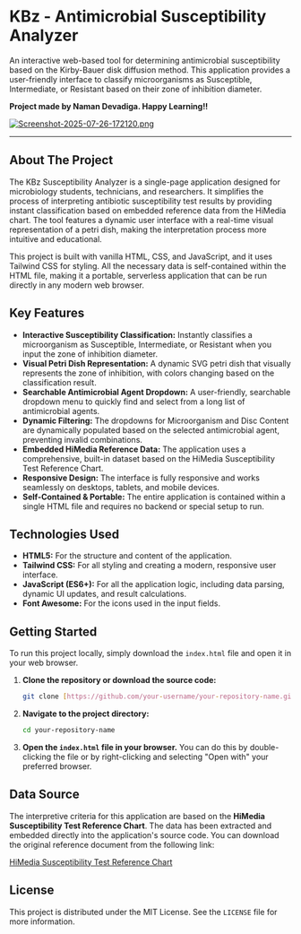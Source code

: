 # KBz - Antimicrobial Susceptibility Analyzer

An interactive web-based tool for determining antimicrobial susceptibility based on the Kirby-Bauer disk diffusion method. This application provides a user-friendly interface to classify microorganisms as Susceptible, Intermediate, or Resistant based on their zone of inhibition diameter.

**Project made by Naman Devadiga. Happy Learning!!**

[![Screenshot-2025-07-26-172120.png](https://i.postimg.cc/KvLbW0hT/Screenshot-2025-07-26-172120.png)](https://postimg.cc/Wh2xF63p)

---

## About The Project

The KBz Susceptibility Analyzer is a single-page application designed for microbiology students, technicians, and researchers. It simplifies the process of interpreting antibiotic susceptibility test results by providing instant classification based on embedded reference data from the HiMedia chart. The tool features a dynamic user interface with a real-time visual representation of a petri dish, making the interpretation process more intuitive and educational.

This project is built with vanilla HTML, CSS, and JavaScript, and it uses Tailwind CSS for styling. All the necessary data is self-contained within the HTML file, making it a portable, serverless application that can be run directly in any modern web browser.

## Key Features

* **Interactive Susceptibility Classification:** Instantly classifies a microorganism as Susceptible, Intermediate, or Resistant when you input the zone of inhibition diameter.
* **Visual Petri Dish Representation:** A dynamic SVG petri dish that visually represents the zone of inhibition, with colors changing based on the classification result.
* **Searchable Antimicrobial Agent Dropdown:** A user-friendly, searchable dropdown menu to quickly find and select from a long list of antimicrobial agents.
* **Dynamic Filtering:** The dropdowns for Microorganism and Disc Content are dynamically populated based on the selected antimicrobial agent, preventing invalid combinations.
* **Embedded HiMedia Reference Data:** The application uses a comprehensive, built-in dataset based on the HiMedia Susceptibility Test Reference Chart.
* **Responsive Design:** The interface is fully responsive and works seamlessly on desktops, tablets, and mobile devices.
* **Self-Contained & Portable:** The entire application is contained within a single HTML file and requires no backend or special setup to run.

## Technologies Used

* **HTML5:** For the structure and content of the application.
* **Tailwind CSS:** For all styling and creating a modern, responsive user interface.
* **JavaScript (ES6+):** For all the application logic, including data parsing, dynamic UI updates, and result calculations.
* **Font Awesome:** For the icons used in the input fields.

## Getting Started

To run this project locally, simply download the `index.html` file and open it in your web browser.

1.  **Clone the repository or download the source code:**
    ```sh
    git clone [https://github.com/your-username/your-repository-name.git](https://github.com/your-username/your-repository-name.git)
    ```
2.  **Navigate to the project directory:**
    ```sh
    cd your-repository-name
    ```
3.  **Open the `index.html` file in your browser.**
    You can do this by double-clicking the file or by right-clicking and selecting "Open with" your preferred browser.

## Data Source

The interpretive criteria for this application are based on the **HiMedia Susceptibility Test Reference Chart**. The data has been extracted and embedded directly into the application's source code. You can download the original reference document from the following link:

[HiMedia Susceptibility Test Reference Chart](https://www.himedialabs.com/media/Catalogue/literature/microbiology/antimicrobial-susceptibility-systems.pdf)

## License

This project is distributed under the MIT License. See the `LICENSE` file for more information.
